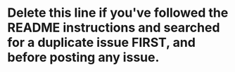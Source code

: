 # Delete this line if you've followed the README instructions and searched for a duplicate issue FIRST, and before posting any issue.
#
